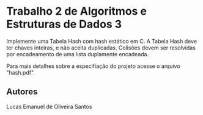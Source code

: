 # Trabalho 2 de Algoritmos e Estruturas de Dados 3
Implemente uma Tabela Hash com hash estático em C. A Tabela Hash deve ter chaves inteiras, e não aceita duplicadas. Colisões devem ser resolvidas por encadeamento de uma lista duplamente encadeada.

Para mais detalhes sobre a especifiação do projeto acesse o arquivo "hash.pdf".

## Autores
Lucas Emanuel de Oliveira Santos
